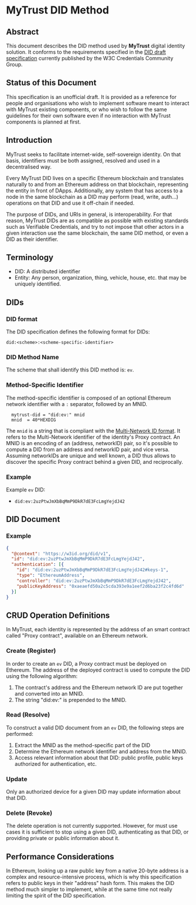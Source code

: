 # MyTrust DID Method

## Abstract

This document describes the DID method used by <strong>MyTrust</strong> digital identity solution. It conforms to the requirements specified in the <a href="https://w3c-ccg.github.io/did-spec/">DID draft specification</a> currently published by the W3C Credentials Community Group.

## Status of this Document
This specification is an unofficial draft. It is provided as a reference for people and organisations who wish to implement software meant to interact with MyTrust existing components, or who wish to follow the same guidelines for their own software even if no interaction with MyTrust components is planned at first.

## Introduction

MyTrust seeks to facilitate internet-wide, self-sovereign identity. On that basis, identifiers must be both assigned, resolved and used in a decentralised way.

Every MyTrust DID lives on a specific Ethereum blockchain and translates naturally to and from an Ethereum address on that blockchain, representing the entity in front of DApps. Additionally, any system that has access to a node in the same blockchain as a DID may perform (read, write, auth...) operations on that DID and use it off-chain if needed.

The purpose of DIDs, and URIs in general, is interoperability. For that reason, MyTrust DIDs are as compatible as possible with existing standards such as Verifiable Credentials, and try to not impose that other actors in a given interaction use the same blockchain, the same DID method, or even a DID as their identifier.

## Terminology
- DID: A distributed identifier
- Entity: Any person, organization, thing, vehicle, house, etc. that may be uniquely identified.


## DIDs

### DID format

The DID specification defines the following format for DIDs:

```
did:<scheme>:<scheme-specific-identifier>
```

### DID Method Name

The scheme that shall identify this DID method is: `ev`.

### Method-Specific Identifier


The method-specific identifier is composed of an optional Ethereum network identifier with a `:` separator, followed by an MNID.

```
  mytrust-did = "did:ev:" mnid
  mnid  = 40*HEXDIG
```

The `mnid` is a string that is compliant with the [Multi-Network ID format](TODO). It refers to the Multi-Network identifier of the identity's Proxy contract. An MNID is an encoding of an (address, networkID) pair, so it's possible to compute a DID from an address and networkID pair, and vice versa. Assuming networkIDs are unique and well known, a DID thus allows to discover the specific Proxy contract behind a given DID, and reciprocally.

### Example

Example `ev` DID:

 * `did:ev:2uzPtwJmXbBqMmP9DkR7dE3FcLmgYejdJ42`

## DID Document

### Example

```json
{
  "@context": "https://w3id.org/did/v1",
  "id": "did:ev:2uzPtwJmXbBqMmP9DkR7dE3FcLmgYejdJ42",
  "authentication": [{
    "id": "did:ev:2uzPtwJmXbBqMmP9DkR7dE3FcLmgYejdJ42#keys-1",
    "type": "EthereumAddress",
    "controller": "did:ev:2uzPtwJmXbBqMmP9DkR7dE3FcLmgYejdJ42",
    "publicKeyAddress": "0xaeaefd50a2c5cda393e9a1eef2d6ba23f2c4fd6d"
  }]
}
```

## CRUD Operation Definitions

In MyTrust, each identity is represented by the address of an smart contract called "Proxy contract", available on an Ethereum network.

### Create (Register)

In order to create an `ev` DID, a Proxy contract must be deployed on Ethereum. The address of the deployed contract is used to compute the DID using the following algorithm:
1. The contract's address and the Ethereum network ID are put together and converted into an MNID.
2. The string "did:ev:" is prepended to the MNID.

### Read (Resolve)

To construct a valid DID document from an `ev` DID, the following steps are performed:

1. Extract the MNID as the method-specific part of the DID
2. Determine the Ethereum network identifier and address from the MNID.
3. Access relevant information about that DID: public profile, public keys authorized for authentication, etc.

### Update

Only an authorized device for a given DID may update information about that DID.

### Delete (Revoke) 

The delete operation is not currently supported. However, for must use cases it is sufficient to stop using a given DID, authenticating as that DID, or providing private or public information about it.

## Performance Considerations

In Ethereum, looking up a raw public key from a native 20-byte address is a complex and resource-intensive process, which is why this specification refers to public keys in their "address" hash form. This makes the DID method much simpler to implement, while at the same time not really limiting the spirit of the DID specification.